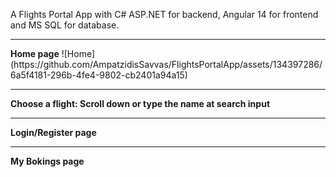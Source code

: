 A Flights Portal App with C# ASP.NET for backend, Angular 14 for frontend and MS SQL for database.
<hr>
<b>Home page</b>
![Home](https://github.com/AmpatzidisSavvas/FlightsPortalApp/assets/134397286/6a5f4181-296b-4fe4-9802-cb2401a94a15)

<hr>
<b>Choose a flight: Scroll down or type the name at search input</b>

<hr>
<b>Login/Register page</b>

<hr>
<b>My Bokings page</b>
